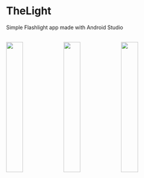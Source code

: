 # TheLight
Simple Flashlight app made with Android Studio

<br/> 

<div class="row">
  <div class="column">
    <img src="https://user-images.githubusercontent.com/43496943/142931951-c561f29b-d12c-4534-b08a-1b804cf23762.jpg" style="width:30%">
    <img src="https://user-images.githubusercontent.com/43496943/142931959-9100d795-dd72-4c4b-82a8-54288a99d0bc.jpg" style="width:30%">
    <img src="https://user-images.githubusercontent.com/43496943/142931967-521d5a2a-b563-4fc0-9047-2636bd98961f.jpg" style="width:30%">
  </div>
</div>

